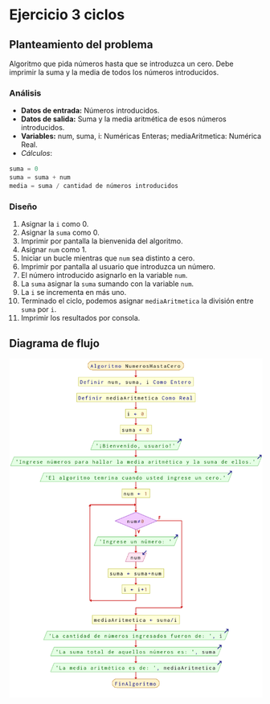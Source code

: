 # Ejercicio 3 ciclos

## Planteamiento del problema

Algoritmo que pida números hasta que se introduzca un cero. Debe imprimir la suma y la media de todos los números introducidos.

### Análisis

- **Datos de entrada:** Números introducidos.
- **Datos de salida:** Suma y la media aritmética de esos números introducidos.
- **Variables:** num, suma, i: Numéricas Enteras; mediaAritmetica: Numérica Real.
- *Cálculos*:
```C
suma = 0
suma = suma + num
media = suma / cantidad de números introducidos
```

### Diseño

1. Asignar la `i` como 0.
2. Asignar la `suma` como 0.
3. Imprimir por pantalla la bienvenida del algoritmo.
4. Asignar `num` como 1.
5. Iniciar un bucle mientras que `num` sea distinto a cero.
6. Imprimir por pantalla al usuario que introduzca un número.
7. El número introducido asignarlo en la variable `num`.
8. La `suma` asignar la `suma` sumando con la variable `num`.
9. La `i` se incrementa en más uno.
10. Terminado el ciclo, podemos asignar `mediaAritmetica` la división entre `suma` por `i`.
11. Imprimir los resultados por consola.

## Diagrama de flujo

![DFD del ejercicio 3 ciclos](./Ejercicio3DFD.png)

